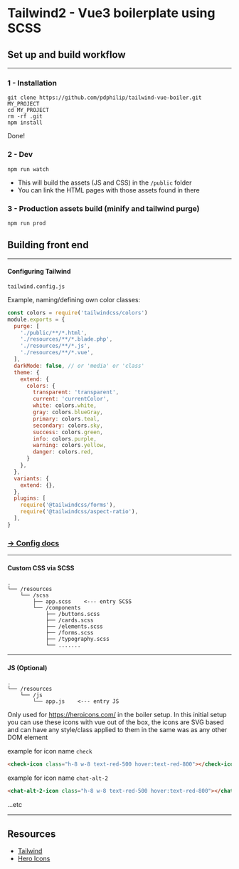 # Tailwind2 - Vue3 boilerplate using SCSS

## Set up and build workflow
___
### 1 - Installation 

```shell
git clone https://github.com/pdphilip/tailwind-vue-boiler.git MY_PROJECT
cd MY_PROJECT
rm -rf .git
npm install
```

Done!

### 2 - Dev

```shell
npm run watch
```

- This will build the assets (JS and CSS) in the `/public` folder
- You can link the HTML pages with those assets found in there


### 3 - Production assets build (minify and tailwind purge)
```shell
npm run prod
```

## Building front end
___
#### Configuring Tailwind

`tailwind.config.js`

Example, naming/defining own color classes:

```js
const colors = require('tailwindcss/colors')
module.exports = {
  purge: [
    './public/**/*.html',
    './resources/**/*.blade.php',
    './resources/**/*.js',
    './resources/**/*.vue',
  ],
  darkMode: false, // or 'media' or 'class'
  theme: {
    extend: {
      colors: {
        transparent: 'transparent',
        current: 'currentColor',
        white: colors.white,
        gray: colors.blueGray,
        primary: colors.teal,
        secondary: colors.sky,
        success: colors.green,
        info: colors.purple,
        warning: colors.yellow,
        danger: colors.red,
      }
    },
  },
  variants: {
    extend: {},
  },
  plugins: [
    require('@tailwindcss/forms'),
    require('@tailwindcss/aspect-ratio'),
  ],
}

```
### [-> Config docs](https://tailwindcss.com/docs/configuration)
___
#### Custom CSS via SCSS
```text
.
└── /resources
    └── /scss
        ├── app.scss    <--- entry SCSS
        └── /components
            ├── /buttons.scss
            ├── /cards.scss
            ├── /elements.scss
            ├── /forms.scss
            ├── /typography.scss
            └── .......
```

___
#### JS (Optional)
```text
.
└── /resources
    └── /js
        └── app.js    <--- entry JS
```
Only used for https://heroicons.com/ in the boiler setup. In this initial setup you can use these icons with vue out of the box, the icons are SVG based and can have any style/class applied to them in the same was as any other DOM element

example for icon name `check`

```html
<check-icon class="h-8 w-8 text-red-500 hover:text-red-800"></check-icon>
```

example for icon name `chat-alt-2`
```html
<chat-alt-2-icon class="h-8 w-8 text-red-500 hover:text-red-800"></chat-alt-2-icon>
```
...etc
___


## Resources

- [Tailwind](https://tailwindcss.com/docs)
- [Hero Icons](https://heroicons.com/)


